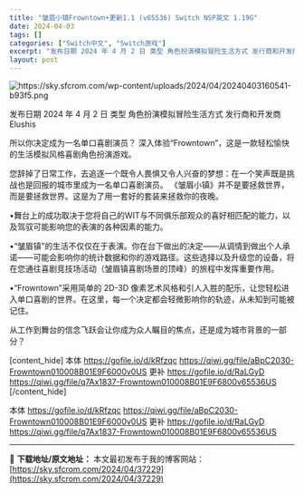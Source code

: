 ```yaml
---
title: "皱眉小镇Frowntown+更新1.1 (v65536) Switch NSP英文 1.19G"
date: 2024-04-03
tags: []
categories: ["Switch中文", "Switch游戏"]
excerpt: "发布日期 2024 年 4 月 2 日 类型 角色扮演模拟冒险生活方式 发行商和开发商 Elushis 所以你决定成为一名单口喜剧演员？ 深入体验“Frowntown”，这是一款轻松愉快的生活模拟风格喜剧角色扮演游戏。 您辞掉了日常工作，去追逐一个既令人畏惧又令人兴奋的梦想：在一个笑声既是挑战也是回&hellip;"
layout: post
---
```


<img class="aligncenter" src="https://sky.sfcrom.com/wp-content/uploads/2024/04/20240403160541-b93f5.png" alt="https://sky.sfcrom.com/wp-content/uploads/2024/04/20240403160541-b93f5.png" />

发布日期 2024 年 4 月 2 日
类型 角色扮演模拟冒险生活方式
发行商和开发商 Elushis

所以你决定成为一名单口喜剧演员？
深入体验“Frowntown”，这是一款轻松愉快的生活模拟风格喜剧角色扮演游戏。

您辞掉了日常工作，去追逐一个既令人畏惧又令人兴奋的梦想：在一个笑声既是挑战也是回报的城市里成为一名单口喜剧演员。 《皱眉小镇》并不是要拯救世界，而是要拯救世界。这是为了用一套好的套装来拯救你的夜晚。

•舞台上的成功取决于您将自己的WIT与不同俱乐部观众的喜好相匹配的能力，以及驾驭可能影响您的表演的各种因素的能力。

•“皱眉镇”的生活不仅仅在于表演。你在台下做出的决定——从调情到做出个人承诺——可能会影响你的统计数据和你的游戏路径。这些选择以及升级您的设备，将在您通往喜剧竞技场活动（皱眉镇喜剧场景的顶峰）的旅程中发挥重要作用。

•“Frowntown”采用简单的 2D-3D 像素艺术风格和引人入胜的配乐，让您轻松进入单口喜剧的世界。在这里，每一个决定都会轻微影响你的轨迹，从未知到可能被记住。

从工作到舞台的信念飞跃会让你成为众人瞩目的焦点，还是成为城市背景的一部分？

[content_hide]
本体
https://gofile.io/d/kRfzqc
https://qiwi.gg/file/aBpC2030-Frowntown010008B01E9F6000v0US
更补
https://gofile.io/d/RaLGyD
https://qiwi.gg/file/q7Ax1837-Frowntown010008B01E9F6800v65536US
[/content_hide]

<!--wechatfans start-->
本体
https://gofile.io/d/kRfzqc
https://qiwi.gg/file/aBpC2030-Frowntown010008B01E9F6000v0US
更补
https://gofile.io/d/RaLGyD
https://qiwi.gg/file/q7Ax1837-Frowntown010008B01E9F6800v65536US
<!--wechatfans end-->

---
📖 **下载地址/原文地址：** 本文最初发布于我的博客网站：[https://sky.sfcrom.com/2024/04/37229](https://sky.sfcrom.com/2024/04/37229)
